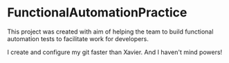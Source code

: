 # FunctionalAutomationPractice
This project was created with aim of helping the team to build functional automation tests to facilitate work for developers.

I create and configure my git faster than Xavier. And I haven't mind powers!